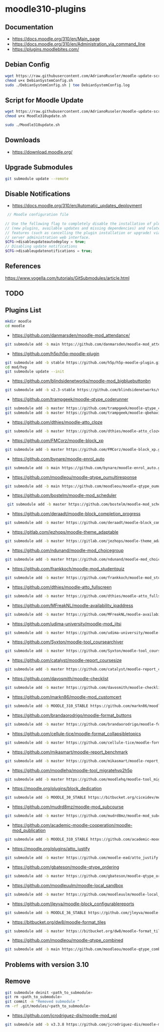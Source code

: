 # moodle310-plugins

## Documentation
- https://docs.moodle.org/310/en/Main_page
- https://docs.moodle.org/310/en/Administration_via_command_line
- https://plugins.moodlebites.com/

## Debian Config
```bash
wget https://raw.githubusercontent.com/AdrianoRuseler/moodle-update-script/master/DebianSystemConfig.sh -O DebianSystemConfig.sh
chmod u+x DebianSystemConfig.sh
sudo ./DebianSystemConfig.sh | tee DebianSystemConfig.log
```

## Script for Moodle Update
```bash
wget https://raw.githubusercontent.com/AdrianoRuseler/moodle-update-script/master/Moodle310update.sh -O Moodle310update.sh
chmod u+x Moodle310update.sh

sudo ./Moodle310update.sh 
```

## Downloads
- https://download.moodle.org/

## Upgrade Submodules
```bash
git submodule update --remote
```
## Disable Notifications
- https://docs.moodle.org/310/en/Automatic_updates_deployment
```php
 // Moodle configuration file
 
// Use the following flag to completely disable the installation of plugins
// (new plugins, available updates and missing dependencies) and related
// features (such as cancelling the plugin installation or upgrade) via the
// server administration web interface.
$CFG->disableupdateautodeploy = true;
// Disabling update notifications
$CFG->disableupdatenotifications = true;
```
## References
https://www.vogella.com/tutorials/GitSubmodules/article.html

## TODO


## Plugins List

```bash
mkdir moodle
cd moodle
```

- https://github.com/danmarsden/moodle-mod_attendance/
```bash
git submodule add -b main https://github.com/danmarsden/moodle-mod_attendance.git mod/attendance
```

- https://github.com/h5p/h5p-moodle-plugin
```bash
git submodule add -b stable https://github.com/h5p/h5p-moodle-plugin.git mod/hvp
cd mod/hvp
git submodule update --init
```

- https://github.com/blindsidenetworks/moodle-mod_bigbluebuttonbn
```bash
git submodule add -b v2.3-stable https://github.com/blindsidenetworks/moodle-mod_bigbluebuttonbn.git mod/bigbluebuttonbn
```

- https://github.com/trampgeek/moodle-qtype_coderunner
```bash
git submodule add -b master https://github.com/trampgeek/moodle-qtype_coderunner.git question/type/coderunner
git submodule add -b master https://github.com/trampgeek/moodle-qbehaviour_adaptive_adapted_for_coderunner.git question/behaviour/adaptive_adapted_for_coderunner
```

- https://github.com/dthies/moodle-atto_cloze
```bash
git submodule add -b master https://github.com/dthies/moodle-atto_cloze.git lib/editor/atto/plugins/cloze
```


- https://github.com/FMCorz/moodle-block_xp
```bash
git submodule add -b master https://github.com/FMCorz/moodle-block_xp.git blocks/xp
```


- https://github.com/bynare/moodle-enrol_auto
```bash
git submodule add -b main https://github.com/bynare/moodle-enrol_auto.git enrol/auto
```

- https://github.com/moodleou/moodle-qtype_oumultiresponse
```bash
git submodule add -b main https://github.com/moodleou/moodle-qtype_oumultiresponse.git question/type/oumultiresponse
```

- https://github.com/bostelm/moodle-mod_scheduler
```bash
 git submodule add -b master https://github.com/bostelm/moodle-mod_scheduler.git mod/scheduler
```
- https://github.com/deraadt/moodle-block_completion_progress
```bash
git submodule add -b master https://github.com/deraadt/moodle-block_completion_progress.git blocks/completion_progress
```

- https://gitlab.com/jezhops/moodle-theme_adaptable
```bash
git submodule add -b master https://gitlab.com/jezhops/moodle-theme_adaptable.git theme/adaptable
```
- https://github.com/ndunand/moodle-mod_choicegroup

```bash
git submodule add -b master https://github.com/ndunand/moodle-mod_choicegroup.git mod/choicegroup
```

- https://github.com/frankkoch/moodle-mod_studentquiz
```bash
git submodule add -b master https://github.com/frankkoch/moodle-mod_studentquiz.git mod/studentquiz
```

- https://github.com/dthies/moodle-atto_fullscreen
```bash
git submodule add -b master https://github.com/dthies/moodle-atto_fullscreen.git lib/editor/atto/plugins/fullscreen
```

- https://github.com/MFreakNL/moodle-availability_ipaddress

```bash
git submodule add -b master https://github.com/MFreakNL/moodle-availability_ipaddress.git availability/condition/ipaddress
```

- https://github.com/udima-university/moodle-mod_jitsi

```bash
git submodule add -b master https://github.com/udima-university/moodle-mod_jitsi.git mod/jitsi
```

- https://github.com/Syxton/moodle-tool_coursearchiver
```bash
git submodule add -b master https://github.com/Syxton/moodle-tool_coursearchiver.git admin/tool/coursearchiver
```

- https://github.com/catalyst/moodle-report_coursesize

```bash
git submodule add -b master https://github.com/catalyst/moodle-report_coursesize.git report/coursesize
```
- https://github.com/davosmith/moodle-checklist
```bash
git submodule add -b master https://github.com/davosmith/moodle-checklist.git mod/checklist
```
- https://github.com/markn86/moodle-mod_customcert
```bash
git submodule add -b MOODLE_310_STABLE https://github.com/markn86/moodle-mod_customcert.git mod/customcert
```

- https://github.com/brandaorodrigo/moodle-format_buttons
```bash
git submodule add -b master https://github.com/brandaorodrigo/moodle-format_buttons.git course/format/buttons
```
- https://github.com/cellule-tice/moodle-format_collapsibletopics
```bash
git submodule add -b master https://github.com/cellule-tice/moodle-format_collapsibletopics.git course/format/collapsibletopics
```
- https://github.com/mikasmart/moodle-report_benchmark
```bash
git submodule add -b master https://github.com/mikasmart/moodle-report_benchmark.git report/benchmark
```
- https://github.com/moodlehq/moodle-tool_migratehvp2h5p
```bash
git submodule add -b master https://github.com/moodlehq/moodle-tool_migratehvp2h5p.git admin/tool/migratehvp2h5p
```
- https://moodle.org/plugins/block_dedication
```bash
git submodule add -b MOODLE_30_STABLE https://bitbucket.org/ciceidev/moodle_block_dedication.git blocks/dedication
```

- https://github.com/mudrd8mz/moodle-mod_subcourse
```bash
git submodule add -b master https://github.com/mudrd8mz/moodle-mod_subcourse.git mod/subcourse
```


- https://github.com/academic-moodle-cooperation/moodle-mod_publication
```bash
git submodule add -b MOODLE_310_STABLE https://github.com/academic-moodle-cooperation/moodle-mod_publication.git mod/publication
```

- https://moodle.org/plugins/atto_justify
```bash
git submodule add -b master https://github.com/moodle-ead/atto_justify.git lib/editor/atto/plugins/justify
```


- https://github.com/gbateson/moodle-qtype_ordering
```bash
git submodule add -b master https://github.com/gbateson/moodle-qtype_ordering.git question/type/ordering
```

- https://github.com/moodleuulm/moodle-local_sandbox
```bash
git submodule add -b master https://github.com/moodleuulm/moodle-local_sandbox.git local/sandbox
```
- https://github.com/jleyva/moodle-block_configurablereports
```bash
git submodule add -b MOODLE_36_STABLE https://github.com/jleyva/moodle-block_configurablereports.git blocks/configurable_reports
```
- https://bitbucket.org/dw8/moodle-format_tiles
```bash
git submodule add -b master https://bitbucket.org/dw8/moodle-format_tiles.git course/format/tiles
```
- https://github.com/moodleou/moodle-qtype_combined
```bash
git submodule add -b main https://github.com/moodleou/moodle-qtype_combined.git question/type/combined
```

## Problems with version 3.10


## Remove
```bash
git submodule deinit <path_to_submodule>
git rm <path_to_submodule>
git commit -m "Removed submodule "
rm -rf .git/modules/<path_to_submodule>
```

- https://github.com/jcrodriguez-dis/moodle-mod_vpl
```bash
git submodule add -b v3.3.8 https://github.com/jcrodriguez-dis/moodle-mod_vpl.git mod/vpl
```
